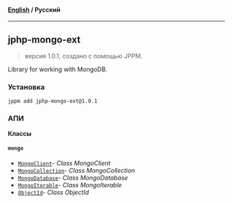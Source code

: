 #### [English](README.md) / **Русский**

---

## jphp-mongo-ext
> версия 1.0.1, создано с помощью JPPM.

Library for working with MongoDB.

### Установка
```
jppm add jphp-mongo-ext@1.0.1
```

### АПИ
**Классы**

#### `mongo`

- [`MongoClient`](https://github.com/jphp-compiler/jphp/blob/master/exts/jphp-mongo-ext/api-docs/classes/mongo/MongoClient.ru.md)- _Class MongoClient_
- [`MongoCollection`](https://github.com/jphp-compiler/jphp/blob/master/exts/jphp-mongo-ext/api-docs/classes/mongo/MongoCollection.ru.md)- _Class MongoCollection_
- [`MongoDatabase`](https://github.com/jphp-compiler/jphp/blob/master/exts/jphp-mongo-ext/api-docs/classes/mongo/MongoDatabase.ru.md)- _Class MongoDatabase_
- [`MongoIterable`](https://github.com/jphp-compiler/jphp/blob/master/exts/jphp-mongo-ext/api-docs/classes/mongo/MongoIterable.ru.md)- _Class MongoIterable_
- [`ObjectId`](https://github.com/jphp-compiler/jphp/blob/master/exts/jphp-mongo-ext/api-docs/classes/mongo/ObjectId.ru.md)- _Class ObjectId_